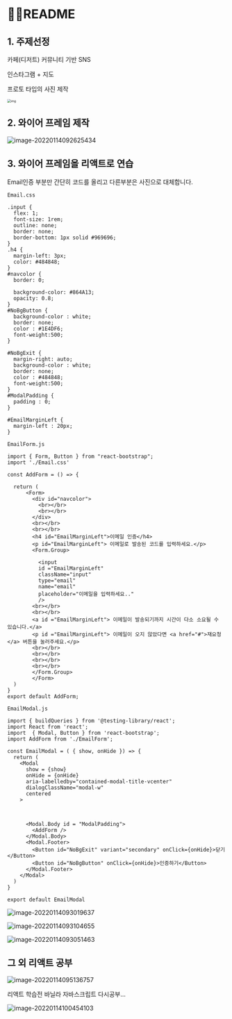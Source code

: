 # 🦸‍♂️README

## 1. 주제선정

카페(디저트)  커뮤니티 기반 SNS 

인스타그램 + 지도

프로토 타입의 사진 제작

<img src="https://lh6.googleusercontent.com/-gQLyvVihl196MWBDKbE9LYMvlz7ZZ-ggRRXtwN9cDhAAoOC31Aw90ydANBUtGYlGOUFOKrB8J1aX8fJxwWpXTyiRywHJA1MG0aF7u7yDY2MUvb9JmwQctIcJnWENT4U38BNqbF_uHAT" alt="img" style="zoom:50%;" />

## 2. 와이어 프레임 제작

![image-20220114092625434](README.assets/image-20220114092625434.png)





## 3. 와이어 프레임을 리액트로 연습

Email인증 부분만 간단히 코드를 올리고 다른부분은 사진으로 대체합니다.

`Email.css`

```react
.input {
  flex: 1;
  font-size: 1rem;
  outline: none;
  border: none;
  border-bottom: 1px solid #969696;
}
.h4 {
  margin-left: 3px;
  color: #484848;
}
#navcolor {
  border: 0;

  background-color: #864A13;
  opacity: 0.8;
}
#NoBgButton {
  background-color : white;
  border: none;
  color : #1E4DF6;
  font-weight:500;
}

#NoBgExit {
  margin-right: auto;
  background-color : white;
  border: none;
  color : #484848;
  font-weight:500;
}
#ModalPadding {
  padding : 0;
}

#EmailMarginLeft {
  margin-left : 20px;
}
```

`EmailForm.js`

```react
import { Form, Button } from "react-bootstrap";
import './Email.css'

const AddForm = () => {
  
  return (
      <Form>
        <div id="navcolor">
          <br></br>
          <br></br>
        </div>
        <br></br>
        <br></br>
        <h4 id="EmailMarginLeft">이메일 인증</h4>
        <p id="EmailMarginLeft"> 이메일로 발송된 코드를 입력하세요.</p>
        <Form.Group>
          
          <input
          id ="EmailMarginLeft"
          className="input"
          type="email"
          name="email"
          placeholder="이메일을 입력하세요.."
          />
        <br></br>
        <br></br>
        <a id ="EmailMarginLeft"> 이메일이 발송되기까지 시간이 다소 소요될 수 있습니다.</a>
        <p id ="EmailMarginLeft"> 이메일이 오지 않았다면 <a href="#">재요청</a> 버튼을 눌러주세요.</p>
        <br></br>
        <br></br>
        <br></br>
        <br></br> 
        </Form.Group>
        </Form>
  )
}
export default AddForm;
```

`EmailModal.js`

```react
import { buildQueries } from '@testing-library/react';
import React from 'react';
import  { Modal, Button } from 'react-bootstrap';
import AddForm from './EmailForm';

const EmailModal = ( { show, onHide }) => {
  return (
    <Modal
      show = {show}
      onHide = {onHide}
      aria-labelledby="contained-modal-title-vcenter"
      dialogClassName="modal-w"
      centered
    >
      
       
      
      <Modal.Body id = "ModalPadding">
        <AddForm />
      </Modal.Body>
      <Modal.Footer>
        <Button id="NoBgExit" variant="secondary" onClick={onHide}>닫기</Button>
        <Button id="NoBgButton" onClick={onHide}>인증하기</Button>
      </Modal.Footer>
    </Modal>
  )
}

export default EmailModal
```

![image-20220114093019637](README.assets/image-20220114093019637.png)

![image-20220114093104655](README.assets/image-20220114093104655.png)

![image-20220114093051463](README.assets/image-20220114093051463.png)

## 그 외 리액트 공부

![image-20220114095136757](README.assets/image-20220114095136757.png)

리액트 학습전 바닐라 자바스크립트 다시공부...

![image-20220114100454103](README.assets/image-20220114100454103.png)
